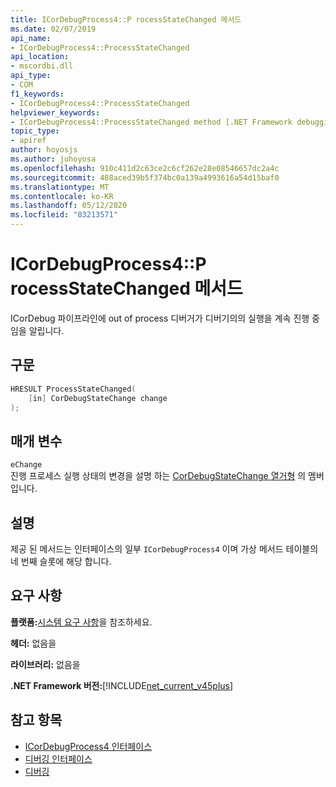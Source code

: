 ```yaml
---
title: ICorDebugProcess4::P rocessStateChanged 메서드
ms.date: 02/07/2019
api_name:
- ICorDebugProcess4::ProcessStateChanged
api_location:
- mscordbi.dll
api_type:
- COM
f1_keywords:
- ICorDebugProcess4::ProcessStateChanged
helpviewer_keywords:
- ICorDebugProcess4::ProcessStateChanged method [.NET Framework debugging]
topic_type:
- apiref
author: hoyosjs
ms.author: juhoyosa
ms.openlocfilehash: 910c411d2c63ce2c6cf262e28e08546657dc2a4c
ms.sourcegitcommit: 488aced39b5f374bc0a139a4993616a54d15baf0
ms.translationtype: MT
ms.contentlocale: ko-KR
ms.lasthandoff: 05/12/2020
ms.locfileid: "83213571"
---
```

# <a name="icordebugprocess4processstatechanged-method"></a>ICorDebugProcess4::P rocessStateChanged 메서드

ICorDebug 파이프라인에 out of process 디버거가 디버기의의 실행을 계속 진행 중임을 알립니다.

## <a name="syntax"></a>구문

```cpp
HRESULT ProcessStateChanged(
    [in] CorDebugStateChange change
);
```

## <a name="parameters"></a>매개 변수

 `eChange`\
진행 프로세스 실행 상태의 변경을 설명 하는 [CorDebugStateChange 열거형](cordebugstatechange-enumeration.md) 의 멤버입니다.

## <a name="remarks"></a>설명

제공 된 메서드는 인터페이스의 일부 `ICorDebugProcess4` 이며 가상 메서드 테이블의 네 번째 슬롯에 해당 합니다.

## <a name="requirements"></a>요구 사항

 **플랫폼:**[시스템 요구 사항](../../get-started/system-requirements.md)을 참조하세요.

 **헤더:** 없음을

 **라이브러리:** 없음을

 **.NET Framework 버전:**[!INCLUDE[net_current_v45plus](../../../../includes/net-current-v20plus-md.md)]

## <a name="see-also"></a>참고 항목

- [ICorDebugProcess4 인터페이스](icordebugprocess4-interface.md)
- [디버깅 인터페이스](debugging-interfaces.md)
- [디버깅](index.md)
